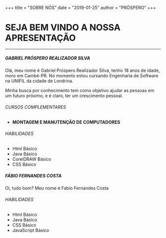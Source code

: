 +++
title = "SOBRE NÓS"
date = "2019-01-25"
author = "PRÓSPERO"
+++

# SEJA BEM VINDO A NOSSA APRESENTAÇÃO

---

##### GABRIEL PRÓSPERO REALIZADOR SILVA 

Olá, meu nome é Gabriel Próspero Realizador Silva, tenho 18 anos de idade, moro em Cambé-PR. No momento estou cursando Engenharia de Software na UNIFIL da cidade de Londrina.

Minha busca por conhecimento tem como objetivo ajudar as pessoas em um futuro próximo, e é claro, ter um crescimento 
pessoal.

###### CURSOS COMPLEMENTARES

- **MONTAGEM E MANUTENÇÃO DE COMPUTADORES**

###### HABILIDADES

- Html Básico
- Java Básico
- CorelDRAW Básico
- CSS Básico

##### FÁBIO FERNANDES COSTA

Oi, tudo bom? Meu nome é Fabio Fernandes Costa

###### HABILIDADES

- Html Básico
- Java Básico
- CSS Básico
- JavaScript Básico
